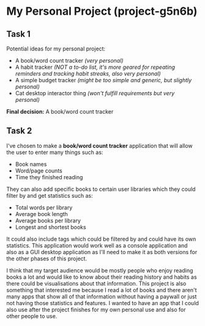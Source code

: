 # My Personal Project (project-g5n6b)
## Task 1
Potential ideas for my personal project:
- A book/word count tracker *(very personal)*
- A habit tracker *(NOT a to-do list, it's more geared for repeating reminders and tracking habit streaks, also very personal)*
- A simple budget tracker *(might be too simple and generic, but slightly personal)*
- Cat desktop interactor thing *(won't fulfill requirements but very personal)*

**Final decision:** A book/word count tracker

## Task 2
I've chosen to make a **book/word count tracker** application that will allow the user to enter many things such as:
- Book names
- Word/page counts
- Time they finished reading

They can also add specific books to certain user libraries which they could filter by and get statistics such as:
- Total words per library
- Average book length
- Average books per library
- Longest and shortest books

It could also include tags which could be filtered by and could have its own statistics. This application would work well as a console application and also as a GUI desktop application as I'll need to make it as both versions for the other phases of this project.

I think that my target audience would be mostly people who enjoy reading books a lot and would like to know about their reading history and habits as there could be visualisations about that information. This project is also something that interested me because I read a lot of books and there aren't many apps that show all of that information without having a paywall or just not having those statistics and features. I wanted to have an app that I could also use after the project finishes for my own personal use and also for other people to use.
